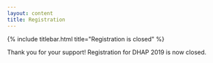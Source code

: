 ```yaml
---
layout: content
title: Registration
---
```


{% include titlebar.html title="Registration is closed" %}

Thank you for your support! Registration for DHAP 2019 is now closed.